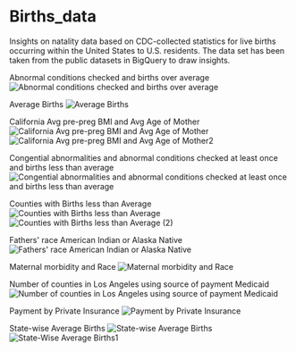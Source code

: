 # Births_data
Insights on natality data based on CDC-collected statistics for live births occurring within the United States to U.S. residents.
The data set has been taken from the public datasets in BigQuery to draw insights.

Abnormal conditions checked and births over average
![Abnormal conditions checked and births over average](https://user-images.githubusercontent.com/100373319/156434855-b7c5013a-0c1e-46ab-8bb9-5d62f1b1d871.png)



Average Births
![Average Births](https://user-images.githubusercontent.com/100373319/156435018-37a4a52b-53aa-4090-8319-cb3d7db25906.png)



California Avg pre-preg BMI and Avg Age of Mother
![California Avg pre-preg BMI and Avg Age of Mother](https://user-images.githubusercontent.com/100373319/156435146-3801677a-2051-4606-88a0-77ab42e296e9.png)
![California Avg pre-preg BMI and Avg Age of Mother2](https://user-images.githubusercontent.com/100373319/156435172-0104c93e-fdd9-4499-9a75-a484785596f6.png)



Congential abnormalities and abnormal conditions checked at least once and births less than average
![Congential abnormalities and abnormal conditions checked at least once and births less than average](https://user-images.githubusercontent.com/100373319/156435240-af773af3-3227-4bde-8ceb-846dbf296880.png)



Counties with Births less than Average
![Counties with Births less than Average](https://user-images.githubusercontent.com/100373319/156435377-532b9448-0b90-49ae-92ac-c1e07cd64912.png)
![Counties with Births less than Average (2)](https://user-images.githubusercontent.com/100373319/156435566-1a0eee64-b799-4e6c-bd24-b6e2993cae5d.png)



Fathers' race American Indian or Alaska Native
![Fathers' race American Indian or Alaska Native](https://user-images.githubusercontent.com/100373319/156435628-675dc848-2757-48dc-bac2-3bcf096c9e71.png)



Maternal morbidity and Race
![Maternal morbidity and Race](https://user-images.githubusercontent.com/100373319/156435711-68919131-5d30-479a-ab3b-8bd78899f09e.png)



Number of counties in Los Angeles using source of payment Medicaid
![Number of counties in Los Angeles using source of payment Medicaid](https://user-images.githubusercontent.com/100373319/156435799-56702cea-1b24-4142-b389-9c465d69e3a7.png)



Payment by Private Insurance
![Payment by Private Insurance](https://user-images.githubusercontent.com/100373319/156435990-bbbe6e4d-7c73-4bad-a4aa-1b7afb7e769d.png)



State-wise Average Births
![State-wise Average Births](https://user-images.githubusercontent.com/100373319/156436027-e2f393eb-93f7-4d5c-b2f3-4c4c92e1d768.png)
![State-Wise Average Births1](https://user-images.githubusercontent.com/100373319/156436045-0b37c731-e11d-49f6-84c0-1ffeef376e6c.png)
